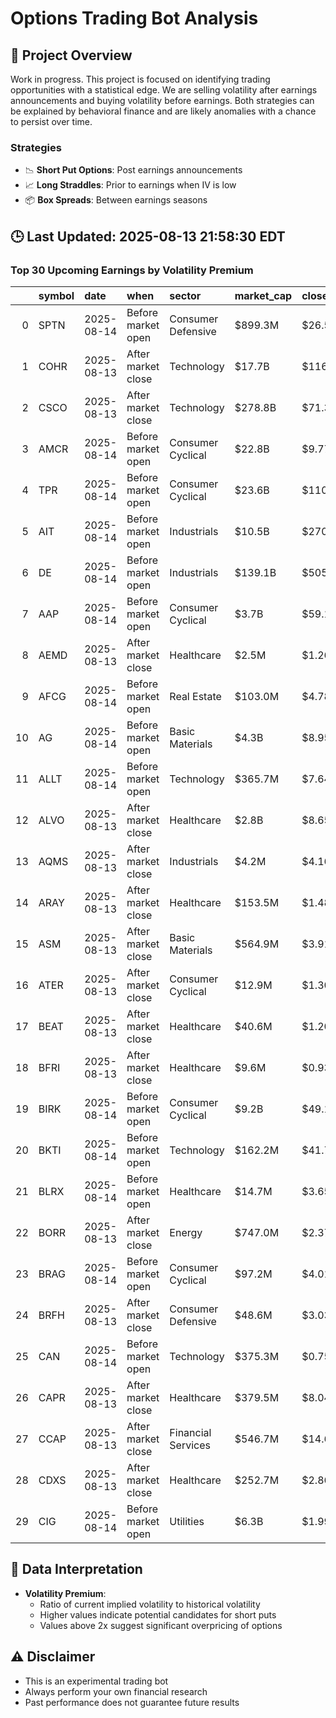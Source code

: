 # Options Trading Bot Analysis

## 🚀 Project Overview
Work in progress. This project is focused on identifying trading opportunities with a statistical edge.
We are selling volatility after earnings announcements and buying volatility before earnings.
Both strategies can be explained by behavioral finance and are likely anomalies with a chance to persist over time.

### Strategies
- 📉 **Short Put Options**: Post earnings announcements
- 📈 **Long Straddles**: Prior to earnings when IV is low
- 📦 **Box Spreads**: Between earnings seasons

## 🕒 Last Updated: 2025-08-13 21:58:30 EDT

### Top 30 Upcoming Earnings by Volatility Premium

|    | symbol   | date       | when               | sector             | market_cap   | close   | hv_current   | iv_current   | vol_premium   |
|---:|:---------|:-----------|:-------------------|:-------------------|:-------------|:--------|:-------------|:-------------|:--------------|
|  0 | SPTN     | 2025-08-14 | Before market open | Consumer Defensive | $899.3M      | $26.56  | 1.96%        | 17.42%       | 8.89x         |
|  1 | COHR     | 2025-08-13 | After market close | Technology         | $17.7B       | $116.56 | 37.07%       | 60.39%       | 1.63x         |
|  2 | CSCO     | 2025-08-13 | After market close | Technology         | $278.8B      | $71.38  | 17.95%       | 28.19%       | 1.57x         |
|  3 | AMCR     | 2025-08-14 | Before market open | Consumer Cyclical  | $22.8B       | $9.77   | 21.18%       | 32.13%       | 1.52x         |
|  4 | TPR      | 2025-08-14 | Before market open | Consumer Cyclical  | $23.6B       | $110.86 | 31.66%       | 46.44%       | 1.47x         |
|  5 | AIT      | 2025-08-14 | Before market open | Industrials        | $10.5B       | $270.68 | 22.56%       | 28.66%       | 1.27x         |
|  6 | DE       | 2025-08-14 | Before market open | Industrials        | $139.1B      | $505.85 | 24.15%       | 30.51%       | 1.26x         |
|  7 | AAP      | 2025-08-14 | Before market open | Consumer Cyclical  | $3.7B        | $59.11  | 59.53%       | 69.34%       | 1.16x         |
|  8 | AEMD     | 2025-08-13 | After market close | Healthcare         | $2.5M        | $1.26   | nan%         | nan%         | nanx          |
|  9 | AFCG     | 2025-08-14 | Before market open | Real Estate        | $103.0M      | $4.78   | nan%         | nan%         | nanx          |
| 10 | AG       | 2025-08-14 | Before market open | Basic Materials    | $4.3B        | $8.95   | nan%         | nan%         | nanx          |
| 11 | ALLT     | 2025-08-14 | Before market open | Technology         | $365.7M      | $7.64   | nan%         | nan%         | nanx          |
| 12 | ALVO     | 2025-08-13 | After market close | Healthcare         | $2.8B        | $8.65   | nan%         | nan%         | nanx          |
| 13 | AQMS     | 2025-08-13 | After market close | Industrials        | $4.2M        | $4.16   | nan%         | nan%         | nanx          |
| 14 | ARAY     | 2025-08-13 | After market close | Healthcare         | $153.5M      | $1.48   | nan%         | nan%         | nanx          |
| 15 | ASM      | 2025-08-13 | After market close | Basic Materials    | $564.9M      | $3.91   | nan%         | nan%         | nanx          |
| 16 | ATER     | 2025-08-13 | After market close | Consumer Cyclical  | $12.9M       | $1.30   | nan%         | nan%         | nanx          |
| 17 | BEAT     | 2025-08-13 | After market close | Healthcare         | $40.6M       | $1.20   | nan%         | nan%         | nanx          |
| 18 | BFRI     | 2025-08-13 | After market close | Healthcare         | $9.6M        | $0.93   | nan%         | nan%         | nanx          |
| 19 | BIRK     | 2025-08-14 | Before market open | Consumer Cyclical  | $9.2B        | $49.14  | nan%         | nan%         | nanx          |
| 20 | BKTI     | 2025-08-14 | Before market open | Technology         | $162.2M      | $41.71  | nan%         | nan%         | nanx          |
| 21 | BLRX     | 2025-08-14 | Before market open | Healthcare         | $14.7M       | $3.65   | nan%         | nan%         | nanx          |
| 22 | BORR     | 2025-08-13 | After market close | Energy             | $747.0M      | $2.37   | nan%         | nan%         | nanx          |
| 23 | BRAG     | 2025-08-14 | Before market open | Consumer Cyclical  | $97.2M       | $4.01   | nan%         | nan%         | nanx          |
| 24 | BRFH     | 2025-08-13 | After market close | Consumer Defensive | $48.6M       | $3.03   | nan%         | nan%         | nanx          |
| 25 | CAN      | 2025-08-14 | Before market open | Technology         | $375.3M      | $0.75   | nan%         | nan%         | nanx          |
| 26 | CAPR     | 2025-08-13 | After market close | Healthcare         | $379.5M      | $8.04   | nan%         | nan%         | nanx          |
| 27 | CCAP     | 2025-08-13 | After market close | Financial Services | $546.7M      | $14.60  | nan%         | nan%         | nanx          |
| 28 | CDXS     | 2025-08-13 | After market close | Healthcare         | $252.7M      | $2.86   | nan%         | nan%         | nanx          |
| 29 | CIG      | 2025-08-14 | Before market open | Utilities          | $6.3B        | $1.99   | nan%         | nan%         | nanx          |

## 📝 Data Interpretation

- **Volatility Premium**: 
  - Ratio of current implied volatility to historical volatility
  - Higher values indicate potential candidates for short puts
  - Values above 2x suggest significant overpricing of options

## ⚠️ Disclaimer
- This is an experimental trading bot
- Always perform your own financial research
- Past performance does not guarantee future results
